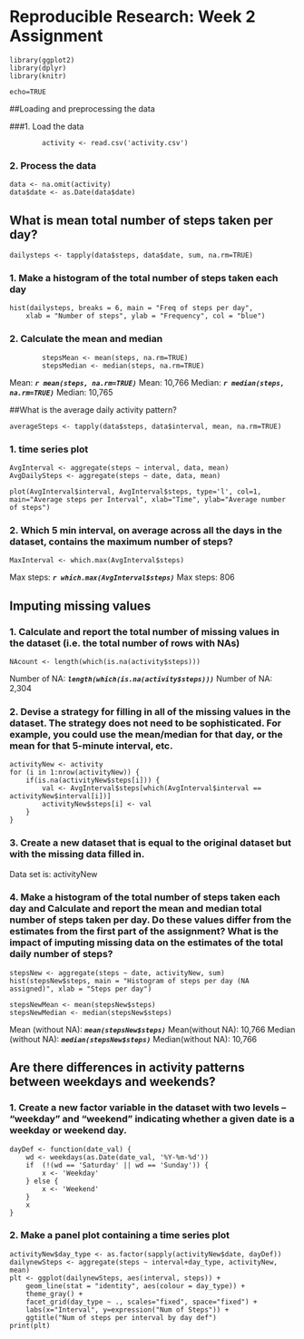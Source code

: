# Reproducible Research: Week 2 Assignment #

```{r}
library(ggplot2)
library(dplyr)
library(knitr)

echo=TRUE
```

##Loading and preprocessing the data

###1. Load the data 

```{r}
        activity <- read.csv('activity.csv')
```

### 2. Process the data
```{r}
data <- na.omit(activity)
data$date <- as.Date(data$date)
```
## What is mean total number of steps taken per day?


```{r}
dailysteps <- tapply(data$steps, data$date, sum, na.rm=TRUE)
```

### 1. Make a histogram of the total number of steps taken each day

```{r}
hist(dailysteps, breaks = 6, main = "Freq of steps per day", 
    xlab = "Number of steps", ylab = "Frequency", col = "blue")
```

### 2. Calculate the mean and median

```{r}
        stepsMean <- mean(steps, na.rm=TRUE)
        stepsMedian <- median(steps, na.rm=TRUE)
```
Mean: ***`r mean(steps, na.rm=TRUE)`***
Mean: 10,766
Median: ***`r median(steps, na.rm=TRUE)`***
Median: 10,765

##What is the average daily activity pattern?

```{r}
averageSteps <- tapply(data$steps, data$interval, mean, na.rm=TRUE)
```

### 1. time series plot

```{r}
AvgInterval <- aggregate(steps ~ interval, data, mean)
AvgDailySteps <- aggregate(steps ~ date, data, mean)

plot(AvgInterval$interval, AvgInterval$steps, type='l', col=1, main="Average steps per Interval", xlab="Time", ylab="Average number of steps")
```

### 2. Which 5 min interval, on average across all the days in the dataset, contains the maximum number of steps?

```{r}
MaxInterval <- which.max(AvgInterval$steps)
```

Max steps: ***`r which.max(AvgInterval$steps)`***
Max steps: 806

## Imputing missing values

### 1. Calculate and report the total number of missing values in the dataset (i.e. the total number of rows with NAs)

```{r}
NAcount <- length(which(is.na(activity$steps)))
```

Number of NA: ***`length(which(is.na(activity$steps)))`***
Number of NA: 2,304

### 2. Devise a strategy for filling in all of the missing values in the dataset. The strategy does not need to be sophisticated. For example, you could use the mean/median for that day, or the mean for that 5-minute interval, etc.

```{r}
activityNew <- activity
for (i in 1:nrow(activityNew)) {
    if(is.na(activityNew$steps[i])) {
        val <- AvgInterval$steps[which(AvgInterval$interval == activityNew$interval[i])]
        activityNew$steps[i] <- val 
    }
}

```

### 3. Create a new dataset that is equal to the original dataset but with the missing data filled in.

Data set is: activityNew

### 4. Make a histogram of the total number of steps taken each day and Calculate and report the mean and median total number of steps taken per day. Do these values differ from the estimates from the first part of the assignment? What is the impact of imputing missing data on the estimates of the total daily number of steps?


```{r}
stepsNew <- aggregate(steps ~ date, activityNew, sum)
hist(stepsNew$steps, main = "Histogram of steps per day (NA assigned)", xlab = "Steps per day")
```

```{r}
stepsNewMean <- mean(stepsNew$steps)
stepsNewMedian <- median(stepsNew$steps)
```
Mean (without NA): ***`mean(stepsNew$steps)`***
Mean(without NA): 10,766
Median (without NA):  ***`median(stepsNew$steps)`***
Median(without NA): 10,766


## Are there differences in activity patterns between weekdays and weekends?

### 1. Create a new factor variable in the dataset with two levels – “weekday” and “weekend” indicating whether a given date is a weekday or weekend day.


```{r}
dayDef <- function(date_val) {
    wd <- weekdays(as.Date(date_val, '%Y-%m-%d'))
    if  (!(wd == 'Saturday' || wd == 'Sunday')) {
        x <- 'Weekday'
    } else {
        x <- 'Weekend'
    }
    x
}
```

### 2. Make a panel plot containing a time series plot

```{r}
activityNew$day_type <- as.factor(sapply(activityNew$date, dayDef))
dailynewSteps <- aggregate(steps ~ interval+day_type, activityNew, mean)
plt <- ggplot(dailynewSteps, aes(interval, steps)) +
    geom_line(stat = "identity", aes(colour = day_type)) +
    theme_gray() +
    facet_grid(day_type ~ ., scales="fixed", space="fixed") +
    labs(x="Interval", y=expression("Num of Steps")) +
    ggtitle("Num of steps per interval by day def")
print(plt)
```

